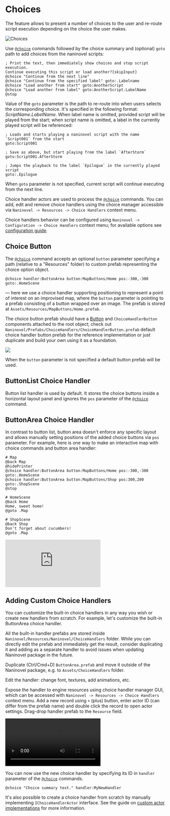 ﻿# Choices

The feature allows to present a number of choices to the user and re-route script execution depending on the choice the user makes.

![Choices](https://i.gyazo.com/023502e43b35caa706c88fd9ab32003d.png)

Use [`@choice`](/api/#choice) commands followed by the choice summary and (optional) `goto` path to add choices from the naninovel scripts:

```
; Print the text, then immediately show choices and stop script execution.
Continue executing this script or load another?[skipInput]
@choice "Continue from the next line"
@choice "Continue from the specified label" goto:.Labelname
@choice "Load another from start" goto:AnotherScript
@choice "Load another from label" goto:AnotherScript.LabelName
@stop
```

Value of the `goto` parameter is the path to re-route into when users selects the corresponding choice. It's specified in the following format: *ScriptName*.*LabelName*. When label name is omitted, provided script will be played from the start; when script name is omitted, a label in the currently played script will be referenced:

```
; Loads and starts playing a naninovel script with the name `Script001` from the start
goto:Script001

; Save as above, but start playing from the label `AfterStorm`
goto:Script001.AfterStorm

; Jumps the playback to the label `Epilogue` in the currently played script
goto:.Epilogue
```

When `goto` parameter is not specified, current script will continue executing from the next line.

Choice handler actors are used to process the [`@choice`](/api/#choice) commands. You can add, edit and remove choice handlers using the choice manager accessible via `Naninovel -> Resources -> Choice Handlers` context menu.

Choice handlers behavior can be configured using `Naninovel -> Configuration -> Choice Handlers` context menu; for available options see [configuration guide](/guide/configuration.md#choice-handlers).

## Choice Button

The [`@choice`](/api/#choice) command accepts an optional `button` parameter specifying a path (relative to a "Resources" folder) to custom prefab representing the choice option object. 

```
@choice handler:ButtonArea button:MapButtons/Home pos:-300,-300 goto:.HomeScene
```
— here we use a choice handler supporting positioning to represent a point of interest on an improvised map, where the `button` parameter is pointing to a prefab consisting of a button wrapped over an image. The prefab is stored at `Assets/Resources/MapButtons/Home.prefab`.

The choice button prefab should have a [Button](https://docs.unity3d.com/Manual/script-Button.html) and `ChoiceHandlerButton` components attached to the root object; check out `Naninovel/Prefabs/ChoiceHandlers/ChoiceHandlerButton.prefab` default choice handler button prefab for the reference implementation or just duplicate and build your own using it as a foundation.

![](https://i.gyazo.com/c2bd4abaa0275f7cdd37c56fd2ff0dec.png)

When the `button` parameter is not specified a default button prefab will be used.

## ButtonList Choice Handler
Button list handler is used by default. It stores the choice buttons inside a horizontal layout panel and ignores the `pos` parameter of the [`@choice`](/api/#choice) command.

## ButtonArea Choice Handler
In contrast to button list, button area doesn't enforce any specific layout and allows manually setting positions of the added choice buttons via `pos` parameter. For example, here is one way to make an interactive map with choice commands and button area handler:

```
# Map
@back Map
@hidePrinter
@choice handler:ButtonArea button:MapButtons/Home pos:-300,-300 goto:.HomeScene
@choice handler:ButtonArea button:MapButtons/Shop pos:300,200 goto:.ShopScene
@stop

# HomeScene
@back Home
Home, sweet home!
@goto .Map

# ShopScene
@back Shop
Don't forget about cucumbers!
@goto .Map
```

<div class="video-container">
    <iframe src="https://www.youtube-nocookie.com/embed/cNRNgk5HhKQ" frameborder="0" allow="accelerometer; autoplay; encrypted-media; gyroscope; picture-in-picture" allowfullscreen></iframe>
</div>

## Adding Custom Choice Handlers

You can customize the built-in choice handlers in any way you wish or create new handlers from scratch. For example, let's customize the built-in ButtonArea choice handler. 

All the built-in handler prefabs are stored inside `Naninovel/Resources/Naninovel/ChoiceHandlers` folder. While you can directly edit the prefab and immediately get the result, consider duplicating it and adding as a separate handler to avoid issues when updating Naninovel package in the future. 

Duplicate (Ctrl/Cmd+D) `ButtonArea.prefab` and move it outside of the Naninovel package, e.g. to `Assets/ChoiceHandlers` folder. 

Edit the handler: change font, textures, add animations, etc. 

Expose the handler to engine resources using choice handler manager GUI, which can be accessed with `Naninovel -> Resources -> Choice Handlers` context menu. Add a new record using `+` (plus) button, enter actor ID (can differ from the prefab name) and double click the record to open actor settings. Drag-drop handler prefab to the `Resource` field.

<video class="video" loop autoplay><source src="https://i.gyazo.com/cb3a0ff7f22b22cec6546acb388719fc.mp4" type="video/mp4"></video>

You can now use the new choice handler by specifying its ID in `handler` parameter of the [`@choice`](/api/#choice) commands.

```
@choice "Choice summary text." handler:MyNewHandler
```

It's also possible to create a choice handler from scratch by manually implementing `IChoiceHandlerActor` interface. See the guide on [custom actor implementations](/guide/custom-actor-implementations.md) for more information.